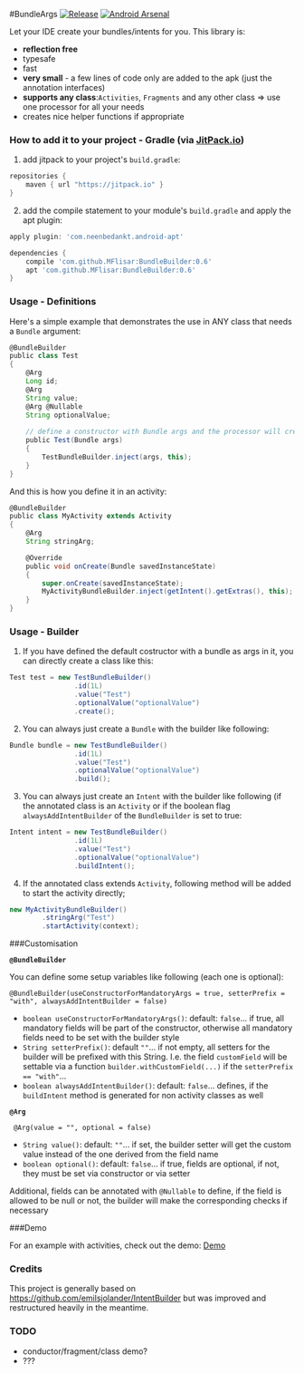 #BundleArgs [![Release](https://jitpack.io/v/MFlisar/BundleArgs.svg)](https://jitpack.io/#MFlisar/BundleArgs) [![Android Arsenal](https://img.shields.io/badge/Android%20Arsenal-BundleArgs-brightgreen.svg?style=flat)](https://android-arsenal.com/details/1/5289)

Let your IDE create your bundles/intents for you. This library is:
* **reflection free**
* typesafe
* fast
* **very small** - a few lines of code only are added to the apk (just the annotation interfaces)
* **supports any class**:`Activities`, `Fragments` and any other class => use one processor for all your needs
* creates nice helper functions if appropriate
 
### How to add it to your project - Gradle (via [JitPack.io](https://jitpack.io/))

1) add jitpack to your project's `build.gradle`:
```groovy
repositories {
    maven { url "https://jitpack.io" }
}
```
2) add the compile statement to your module's `build.gradle` and apply the apt plugin:
```groovy
apply plugin: 'com.neenbedankt.android-apt'

dependencies {
    compile 'com.github.MFlisar:BundleBuilder:0.6'
    apt 'com.github.MFlisar:BundleBuilder:0.6'
}
```

### Usage - Definitions

Here's a simple example that demonstrates the use in ANY class that needs a `Bundle` argument:

```groovy
@BundleBuilder
public class Test
{
    @Arg
    Long id;
    @Arg
    String value;
    @Arg @Nullable
    String optionalValue;
    
    // define a constructor with Bundle args and the processor will create a build method that directly creates an object of this class
    public Test(Bundle args)
    {
        TestBundleBuilder.inject(args, this);
    }
}
```

And this is how you define it in an activity:

```groovy
@BundleBuilder
public class MyActivity extends Activity
{
	@Arg
	String stringArg;

	@Override
	public void onCreate(Bundle savedInstanceState)
	{
		super.onCreate(savedInstanceState);
		MyActivityBundleBuilder.inject(getIntent().getExtras(), this);
	}
}
```

### Usage - Builder

1) If you have defined the default costructor with a bundle as args in it, you can directly create a class like this:

```groovy
Test test = new TestBundleBuilder()
                .id(1L)
                .value("Test")
                .optionalValue("optionalValue")
                .create();
```

2) You can always just create a `Bundle` with the builder like following:

```groovy
Bundle bundle = new TestBundleBuilder()
                .id(1L)
                .value("Test")
                .optionalValue("optionalValue")
                .build();
```

3) You can always just create an `Intent` with the builder like following (if the annotated class is an `Activity` or if the boolean flag `alwaysAddIntentBuilder` of the `BundleBuilder` is set to true:

```groovy
Intent intent = new TestBundleBuilder()
                .id(1L)
                .value("Test")
                .optionalValue("optionalValue")
                .buildIntent();
```

4) If the annotated class extends `Activity`, following method will be added to start the activity directly;

```groovy
new MyActivityBundleBuilder()
        .stringArg("Test")
        .startActivity(context);
```
###Customisation

**`@BundleBuilder`**

You can define some setup variables like following (each one is optional):

    @BundleBuilder(useConstructorForMandatoryArgs = true, setterPrefix = "with", alwaysAddIntentBuilder = false)
    
* `boolean useConstructorForMandatoryArgs()`:  default: `false`... if true, all mandatory fields will be part of the constructor, otherwise all mandatory fields need to be set with the builder style
* `String setterPrefix()`:  default `""`... if not empty, all setters for the builder will be prefixed with this String. I.e. the field `customField` will be settable via a function `builder.withCustomField(...)` if the `setterPrefix == "with"`...
* `boolean alwaysAddIntentBuilder()`: default: `false`... defines, if the `buildIntent` method is generated for non activity classes as well

**`@Arg`**

     @Arg(value = "", optional = false)

* `String value()`: default: `""`... if set, the builder setter will get the custom value instead of the one derived from the field name
* `boolean optional()`: default: `false`... if true, fields are optional, if not, they must be set via constructor or via setter

Additional, fields can be annotated with `@Nullable` to define, if the field is allowed to be null or not, the builder will make the corresponding checks if necessary

###Demo

For an example with activities, check out the demo: [Demo](https://github.com/MFlisar/BundleArgs/tree/master/sample/src/main/java/com/michaelflisar/bundlebuilder/sample)

### Credits

This project is generally based on https://github.com/emilsjolander/IntentBuilder but was improved and restructured heavily in the meantime.

### TODO

* conductor/fragment/class demo?
* ???
